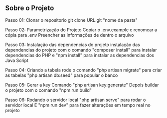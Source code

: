 

## Sobre o Projeto
Passo 01: Clonar o repositorio
git clone URL.git "nome da pasta"

Passo 02: Parametrização do Projeto
Copiar o .env.example e renomear a cópia para .env
Preencher as informações de dentro o arquivo

Passo 03: Instalação das dependencias do projeto
instalação das dependencias do projeto com o comando "composer install" para instalar dependencias do PHP e "npm install" para instalar as dependencias dos Java Script

Passo 04: Criando a tabela 
rode o comando "php artisan migrate" para criar as tabelas
"php artisan db:seed" para popular o banco

Passo 05: Gerar a key
Comando "php artisan key:generate"
Depois buildar o projeto com o comando "npm run build"

Passo 06: Rodando o servidor local
"php artisan serve" para rodar o servidor local
E "npm run dev" para fazer alterações em tempo real no projeto